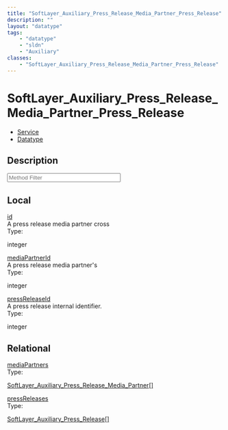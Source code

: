 ```yaml
---
title: "SoftLayer_Auxiliary_Press_Release_Media_Partner_Press_Release"
description: ""
layout: "datatype"
tags:
    - "datatype"
    - "sldn"
    - "Auxiliary"
classes:
    - "SoftLayer_Auxiliary_Press_Release_Media_Partner_Press_Release"
---
```


# SoftLayer_Auxiliary_Press_Release_Media_Partner_Press_Release
<div id='service-datatype'>
    <ul id='sldn-reference-tabs'>
    <li id='service'> <a href='/reference/services/SoftLayer_Auxiliary_Press_Release_Media_Partner_Press_Release' >Service</a></li>    <li id='datatype'> <a href='/reference/datatypes/SoftLayer_Auxiliary_Press_Release_Media_Partner_Press_Release' >Datatype</a></li>
    </ul>
</div>

## Description 

<!-- Service Filer BEGIN -->
<div class="view-filters">
        <div class="clearfix">
            <div class="search-input-box">
                <input placeholder="Method Filter" onkeyup="titleSearch(inputId='prop-input', divId='properties', elementClass='prop-row')" 
                    type="text" id="prop-input" value="" size="30" maxlength="128" class="form-text">
            </div>
        </div>
</div>
<!-- Service Filer END -->

<div id="properties" class="content">
    <div id="localProperties" class="prop-content" >
        <h2>Local</h2>
                <div class='prop-row views-row'>
            <span class='views-field-title'><a href="#id" name=id>id</a></span>
            <div class='views-field-body'>A press release media partner cross </div>
            <span class="type-label">Type:</span> <div class='type-content'><p>integer</p></div>
        </div>
                <div class='prop-row views-row'>
            <span class='views-field-title'><a href="#mediaPartnerId" name=mediaPartnerId>mediaPartnerId</a></span>
            <div class='views-field-body'>A press release media partner's </div>
            <span class="type-label">Type:</span> <div class='type-content'><p>integer</p></div>
        </div>
                <div class='prop-row views-row'>
            <span class='views-field-title'><a href="#pressReleaseId" name=pressReleaseId>pressReleaseId</a></span>
            <div class='views-field-body'>A press release internal identifier. </div>
            <span class="type-label">Type:</span> <div class='type-content'><p>integer</p></div>
        </div>
            </div>
        <div id="relationalProperties"  class="prop-content" >
        <h2>Relational</h2>
                <div class='prop-row views-row'>
            <span class='views-field-title'><a href="#mediaPartners" name=mediaPartners>mediaPartners</a></span>
            <div class='views-field-body'> </div>
            <span class="type-label">Type:</span> <div class='type-content'><p><a href='/reference/datatypes/SoftLayer_Auxiliary_Press_Release_Media_Partner'>SoftLayer_Auxiliary_Press_Release_Media_Partner[] </a></p></div>
        </div>
                <div class='prop-row views-row'>
            <span class='views-field-title'><a href="#pressReleases" name=pressReleases>pressReleases</a></span>
            <div class='views-field-body'> </div>
            <span class="type-label">Type:</span> <div class='type-content'><p><a href='/reference/datatypes/SoftLayer_Auxiliary_Press_Release'>SoftLayer_Auxiliary_Press_Release[] </a></p></div>
        </div>
            </div>
</div>


